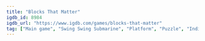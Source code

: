 ```yaml
---
title: "Blocks That Matter"
igdb_id: 8984
igdb_url: "https://www.igdb.com/games/blocks-that-matter"
tag: ["Main game", "Swing Swing Submarine", "Platform", "Puzzle", "Indie", "Single player", "Side view", "Action", "Comedy"]
---
```

